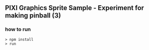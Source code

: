 ## PIXI Graphics Sprite Sample - Experiment for making pinball (3)

### how to run

```
> npm install
> run
```
